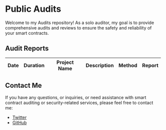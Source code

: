 # Public Audits

Welcome to my Audits repository! As a solo auditor, my goal is to provide comprehensive audits and reviews to ensure the safety and reliability of your smart contracts.

## Audit Reports

|Date|Duration|Project Name|Description|Method|Report|
|---|---|---|---|---|---|

## Contact Me

If you have any questions, or inquiries, or need assistance with smart contract auditing or security-related services, please feel free to contact me:

- [Twitter](https://twitter.com/xtycoonfi)
- [GitHub](https://github.com/xtycoonfi)
